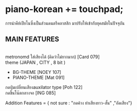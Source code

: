 # piano-korean += touchpad;
การนำคีย์เปียโนซึ่งเป็นส่วนดนตรีคลาสสิก มาปรับให้เข้ากับยุคสมัยในปัจจุบัน

## MAIN FEATURES 
<br>metronomd ใส่เสียงได้ (คิดว่าไม่ยากมาก) [Card 079]
<br>theme (JAPAN , CITY , 8 bit ) 
<ul><li>BG-THEME [NOEY 107]</li><li>PIANO-THEME [Mat 091]</li></ul>
กดปุ่มเปลี่ยนเสียงauxilator type [Poh 122]<br>
กดขึ้นโน๊ตกลางจอ [ING 085]

Addition Features = {
not sure :
"กดค้าง ทำเสียงยาว-สั้น" ,"อัดเสียง"} 


